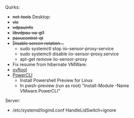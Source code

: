Quirks:
* ~~net-tools~~
Desktop:
* ~~vlc~~
* ~~vdpauinfo~~
* ~~libvdpau-va-gl1~~
* ~~pavucontrol-qt~~
* ~~Disable screen rotation...~~
  * sudo systemctl stop iio-sensor-proxy-service
  * sudo systemctl disable iio-sensor-proxy.service
  * apt-get remove iio-sensor-proxy
* Fix resume from hibernate
VMWare:
* [ovftool](https://code.vmware.com/web/tool/4.3.0/ovf)
* [PowerCLI](https://www.altaro.com/vmware/install-powercli-ubuntu-linux-18-04-lts/)
  * Install Powershell Preview for Linux
  * In pwsh-preview (run as root) "Install-Module -Name VMware.PowerCLI"

Server:
* /etc/systemd/logind.conf HandleLidSwitch=ignore
